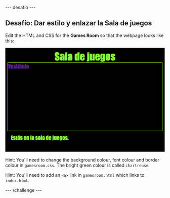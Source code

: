 \--- desafío \---

## Desafío: Dar estilo y enlazar la Sala de juegos

Edit the HTML and CSS for the **Games Room** so that the webpage looks like this:

![captura de pantalla](images/rooms-games-challenge.png)

Hint: You'll need to change the background colour, font colour and border colour in `gamesroom.css`. The bright green colour is called `chartreuse`.

Hint: You'll need to add an `<a>` link in `gamesroom.html` which links to `index.html`.

\--- /challenge \---